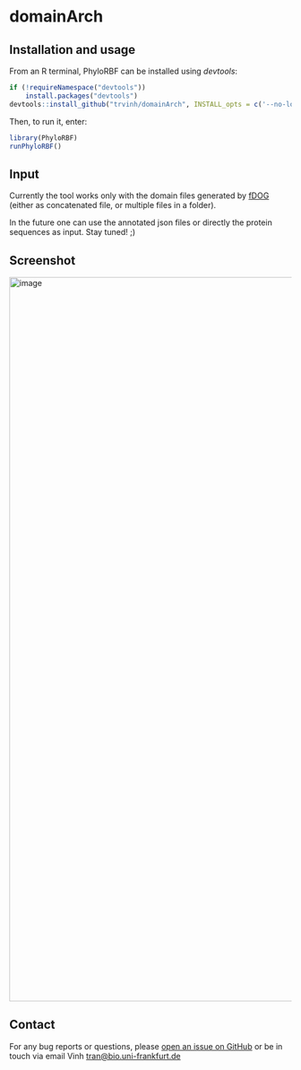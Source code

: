 # domainArch

## Installation and usage
From an R terminal, PhyloRBF can be installed using *devtools*:

```r
if (!requireNamespace("devtools"))
    install.packages("devtools")
devtools::install_github("trvinh/domainArch", INSTALL_opts = c('--no-lock'), dependencies = TRUE)
```

Then, to run it, enter:

```r
library(PhyloRBF)
runPhyloRBF()
```

## Input

Currently the tool works only with the domain files generated by [fDOG](https://github.com/BIONF/fDOG) (either as concatenated file, or multiple files in a folder).

In the future one can use the annotated json files or directly the protein sequences as input. Stay tuned! ;)

## Screenshot
<img width="1292" alt="image" src="https://user-images.githubusercontent.com/19269760/183078583-a973d96b-4a62-49d7-8a79-408521c7add3.png">

## Contact

For any bug reports or questions, please [open an issue on GitHub](https://github.com/trvinh/domainArch/issues/new) or be in touch via email
Vinh tran@bio.uni-frankfurt.de
